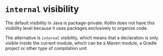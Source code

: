 # `internal` visibility
The default visibility in Java is package-private. Kotlin does not have this visibility level because it uses packages exclusively to organize code.  

The alternative is `internal` visibility, which means that a declaration is only visible inside the current module, which can be a Maven module, a Gradle project or other type of compilation unit
